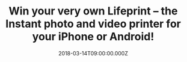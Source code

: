 ---
campaign-uuid: "c-8d651bd4-7ff9-4a91-a8cc-eb141319c5f8"
type: "Competition"
category: "competition"
date: "2018-03-14T09:00:00.000Z"
end-date: "2018-03-30T23:59:00.000Z"
disable-form: false
is_promoted: false
has_entry_page: true
title: "Win\_your very own Lifeprint – the Instant photo\_and\_video printer for your\
  \ iPhone or Android!"
competition-description: "<p>If you want to print instantly your favourite photos\
  \ and videos from your iPhone or Android… you can make it possible now with the\
  \ new Lifeprint 2x3 Hyperphoto Printer! NME is giving YOU the opportunity to win\
  \ the brand new portable Bluetooth printer you were waiting for!</p>\r\n<p>Click\
  \ on the link for a chance to win and make your photos come to life with the new\
  \ Lifeprint 2x3 Hyperphoto Printer!</p>"
hero-header: "Win\_your very own Lifeprint - the Instant photo\_and\_video printer\
  \ for your iPhone or Android!"
terms-confirmation: "N/A"
banner-img: "https://assets.expresslyapp.com/asset-61f492fa-29b9-445d-9284-b339557a7693.jpg"
logo-left-href: "https://shop.lifeprintphotos.com/collections/all"
logo-left-image: "https://assets.expresslyapp.com/df219c7b-4fcc-4587-b942-093ad038bd77-thumb.png"
logo-left-title: "Lifeprint"
bg-image-hero: "https://assets.expresslyapp.com/asset-bb2a0759-799e-42a0-847e-af312d4bbd1f.jpg"
bg-image-first: "https://assets.expresslyapp.com/asset-c9d48c58-48d3-46ee-9514-30bff595ea99.jpg"
bg-image-second: "https://assets.expresslyapp.com/asset-075931f5-4137-4632-9fd2-8e988673fec8.jpg"
bg-image-third: "https://assets.expresslyapp.com/asset-c0db9e8f-a86e-40eb-a8e3-7c7fdba513de.jpg"
section1-content: "<p>Make your photos special again and watch them come to life with\
  \ this super simple to use Lifeprint Bluetooth and Wi-Fi printer.</p>\r\n<p>Using\
  \ a unique technology called Hyperphoto (TM) Lifeprint also can embed a video\_\
  inside\_your photo making it come to life like magic in your hands.\_Print straight\
  \ from your iPhone or Android camera roll or instantly print from Instagram, Facebook\_\
  Snapchat, GIFs, and more.</p>"
section2-content: "<p>Lifeprint is the first, and only, instant photo printer in the\
  \ world\_that also allows you to share prints with friends\_and family all over\
  \ the\_world! \r\nIf you’re travelling the world or just want to make your friends\
  \ jealous\_of your\_holiday, you can connect to their Lifeprint printer and show\
  \ off your\_snaps in style.</p>\r\n<p>The photo paper comes with a sticky back so\
  \ you can stick your\_Lifeprints to make a super quick photo album,\_postcard or\
  \ collage!</p>"
section3-content: "<p>Now you can decorate your room with your favorite memories much\
  \ better than just hitting ‘like’ on a screen!\_But that is just the beginning,\
  \ have a look at its numerous products here: http://lifeprintphotos.com/</p> \r\n\
  <p>Think no more and enter your details below for a chance to win the amazing Lifeprint\
  \ 2x3 Hyperphoto Printer worth £134.95! </p> \r\n<p>Good luck!</p>"
entry-title: "Win\_your very own Lifeprint – the Instant photo\_and\_video printer\
  \ for your iPhone or Android!"
entry-content: "Enter the draw to win the Lifeprint 2x3 Hyperphoto Printer worth £\
  134.95!  by completing the form below before 23:59 on 30/03/18!"
has-winner: true
winner-title: "CONGRATULATIONS to Michelle who won the new amazing Instant photo and\
  \ video printer, the Lifeprint 2x3 Hyperphoto Printer!"
winner-banner: "https://assets.expresslyapp.com/asset-ec968ae6-1f36-41ae-b5f3-2e9f694a398b.jpg"
prize-description: "One 2x3 Lifeprint Hyperphoto printer worth £134.95"
---